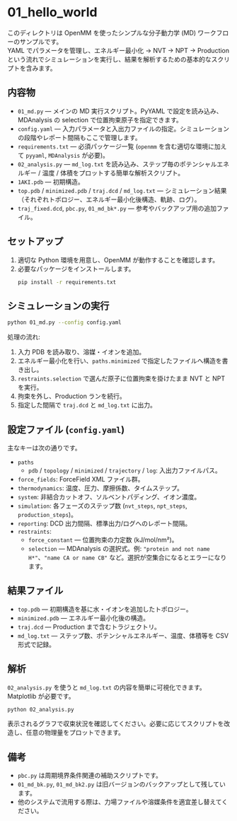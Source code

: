 # 01_hello_world

このディレクトリは OpenMM を使ったシンプルな分子動力学 (MD) ワークフローのサンプルです。  
YAML でパラメータを管理し、エネルギー最小化 → NVT → NPT → Production という流れでシミュレーションを実行し、結果を解析するための基本的なスクリプトを含みます。

## 内容物
- `01_md.py` — メインの MD 実行スクリプト。PyYAML で設定を読み込み、MDAnalysis の selection で位置拘束原子を指定できます。
- `config.yaml` — 入力パラメータと入出力ファイルの指定。シミュレーションの段階やレポート間隔もここで管理します。
- `requirements.txt` — 必須パッケージ一覧 (`openmm` を含む適切な環境に加えて `pyyaml`, `MDAnalysis` が必要)。
- `02_analysis.py` — `md_log.txt` を読み込み、ステップ毎のポテンシャルエネルギー / 温度 / 体積をプロットする簡単な解析スクリプト。
- `1AKI.pdb` — 初期構造。
- `top.pdb` / `minimized.pdb` / `traj.dcd` / `md_log.txt` — シミュレーション結果（それぞれトポロジー、エネルギー最小化後構造、軌跡、ログ）。
- `traj_fixed.dcd`, `pbc.py`, `01_md_bk*.py` — 参考やバックアップ用の追加ファイル。

## セットアップ
1. 適切な Python 環境を用意し、OpenMM が動作することを確認します。
2. 必要なパッケージをインストールします。
   ```bash
   pip install -r requirements.txt
   ```

## シミュレーションの実行
```bash
python 01_md.py --config config.yaml
```

処理の流れ:
1. 入力 PDB を読み取り、溶媒・イオンを追加。
2. エネルギー最小化を行い、`paths.minimized` で指定したファイルへ構造を書き出し。
3. `restraints.selection` で選んだ原子に位置拘束を掛けたまま NVT と NPT を実行。
4. 拘束を外し、Production ランを続行。
5. 指定した間隔で `traj.dcd` と `md_log.txt` に出力。

## 設定ファイル (`config.yaml`)
主なキーは次の通りです。

- `paths`  
  - `pdb` / `topology` / `minimized` / `trajectory` / `log`: 入出力ファイルパス。
- `force_fields`: ForceField XML ファイル群。
- `thermodynamics`: 温度、圧力、摩擦係数、タイムステップ。
- `system`: 非結合カットオフ、ソルベントパディング、イオン濃度。
- `simulation`: 各フェーズのステップ数 (`nvt_steps`, `npt_steps`, `production_steps`)。
- `reporting`: DCD 出力間隔、標準出力/ログへのレポート間隔。
- `restraints`: 
  - `force_constant` — 位置拘束の力定数 (kJ/mol/nm²)。
  - `selection` — MDAnalysis の選択式。例: `"protein and not name H*"`、`"name CA or name CB"` など。選択が空集合になるとエラーになります。

## 結果ファイル
- `top.pdb` — 初期構造を基に水・イオンを追加したトポロジー。
- `minimized.pdb` — エネルギー最小化後の構造。
- `traj.dcd` — Production まで含むトラジェクトリ。
- `md_log.txt` — ステップ数、ポテンシャルエネルギー、温度、体積等を CSV 形式で記録。

## 解析
`02_analysis.py` を使うと `md_log.txt` の内容を簡単に可視化できます。Matplotlib が必要です。
```bash
python 02_analysis.py
```
表示されるグラフで収束状況を確認してください。必要に応じてスクリプトを改造し、任意の物理量をプロットできます。

## 備考
- `pbc.py` は周期境界条件関連の補助スクリプトです。
- `01_md_bk.py`, `01_md_bk2.py` は旧バージョンのバックアップとして残しています。
- 他のシステムで流用する際は、力場ファイルや溶媒条件を適宜差し替えてください。
